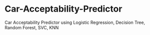 # Car-Acceptability-Predictor
Car Acceptability Predictor using Logistic Regression, Decision Tree, Random Forest, SVC, KNN
